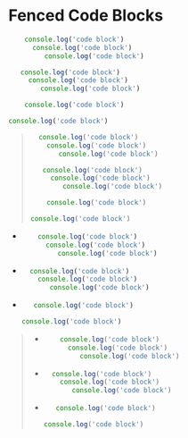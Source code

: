 # Fenced Code Blocks

```js
    console.log('code block')
      console.log('code block')
         console.log('code block')
```

 ```js
    console.log('code block')
      console.log('code block')
         console.log('code block')
 ```

```js
    console.log('code block')
  ```

   ```js
   console.log('code block')
   ```

>```js
>   console.log('code block')
>     console.log('code block')
>        console.log('code block')
>```
>
>  ```js
>     console.log('code block')
>       console.log('code block')
>          console.log('code block')
>  ```
>
> ```js
>     console.log('code block')
>   ```
>
>    ```js
>    console.log('code block')
>    ```

- ```js
      console.log('code block')
        console.log('code block')
           console.log('code block')
  ```

-   ```js
      console.log('code block')
        console.log('code block')
           console.log('code block')
    ```

-  ```js
      console.log('code block')
    ```

     ```js
     console.log('code block')
     ```

> - ```js
>       console.log('code block')
>         console.log('code block')
>            console.log('code block')
>   ```
>
> -   ```js
>       console.log('code block')
>         console.log('code block')
>            console.log('code block')
>     ```
>
> -  ```js
>       console.log('code block')
>     ```
>
>      ```js
>      console.log('code block')
>      ```
